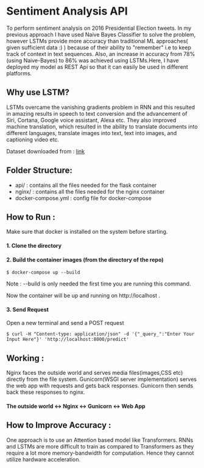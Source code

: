 # Sentiment Analysis API
To perform sentiment analysis on 2016 Presidential Election tweets.
In my previous approach I have used Naive Bayes Classifier to solve the problem, however LSTMs provide more accuracy than traditional ML approaches( given sufficient data :) ) because of their ability to "remember" i.e to keep track of context in text sequences. Also, an increase in accuracy from 78%(using Naive-Bayes) to 86% was achieved using LSTMs.Here, I have deployed my model as REST Api so that it can easily be used in different platforms.
## Why use LSTM?

LSTMs overcame the vanishing gradients problem in RNN and this resulted in amazing results in speech to text conversion and the advancement of Siri, Cortana, Google voice assistant, Alexa etc. 
They also improved machine translation, which resulted in the ability to translate documents into different languages, translate images into text, text into images, and captioning video etc.

Dataset downloaded from : [link](https://www.kaggle.com/crowdflower/first-gop-debate-twitter-sentiment#)

## Folder Structure:
-  api/   :  contains all the files needed for the flask container
-  nginx/  :   contains all the files needed for the nginx container
- docker-compose.yml  :  config file for docker-compose 

## How to Run : 
Make sure that docker is installed on the system before starting.
#### 1. Clone the directory
#### 2. Build the container images (from the directory of the repo) 
```
$ docker-compose up --build
```

Note : --build is only needed the first time you are running this command.

Now the container will be up and running on http://localhost .

#### 3. Send Request 
Open a new terminal and send a POST request
```
$ curl -H "Content-type: application/json" -d '{"_query_":"Enter Your Input Here"}' 'http://localhost:8000/predict'
```

## Working :
Nginx faces the outside world and serves media files(images,CSS etc) directly from the file system. Gunicorn(WSGI server implementation) serves the web app with requests and gets back responses. Gunicorn then sends back these responses to nginx.

#### The outside world <-> Nginx <-> Gunicorn <-> Web App

## How to Improve Accuracy :
One approach is to use an Attention based model like Transformers. RNNs and LSTMs are more difficult to train as compared to Transformers
as they require a lot more memory-bandwidth for computation. Hence they cannot utilize hardware acceleration.
